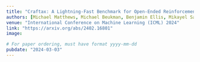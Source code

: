 ```yaml
---
title: "Craftax: A Lightning-Fast Benchmark for Open-Ended Reinforcement Learning"
authors: [Michael Matthews, Michael Beukman, Benjamin Ellis, Mikayel Samvelyan, <b>Matthew T. Jackson</b>, Samuel Coward, Jakob Foerster]
venue: "International Conference on Machine Learning (ICML) 2024"
link: "https://arxiv.org/abs/2402.16801"
image:

# For paper ordering, must have format yyyy-mm-dd
pubdate: "2024-03-03"
---
```

